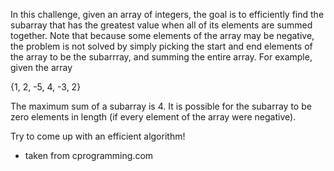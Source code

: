 <div class="md"><p>In this challenge, given an array of integers, the goal is to efficiently find the subarray that has the greatest value when all of its elements are summed together. Note that because some elements of the array may be negative, the problem is not solved by simply picking the start and end elements of the array to be the subarrray, and summing the entire array. 
For example, given the array</p>
<p>{1, 2, -5, 4, -3, 2}</p>
<p>The maximum sum of a subarray is 4. It is possible for the subarray to be zero elements in length (if every element of the array were negative). </p>
<p>Try to come up with an efficient algorithm!</p>
<ul>
<li>taken from cprogramming.com</li>
</ul>
</div>
